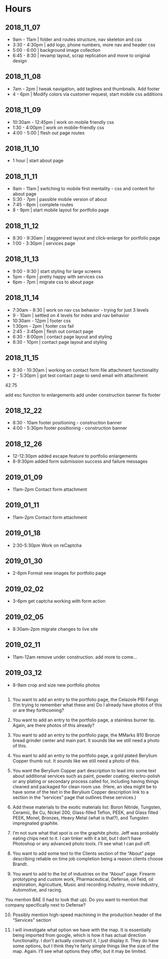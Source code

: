 # Hours
## 2018_11_07
* 9am - 11am | folder and routes structure, nav skeleton and css
* 3:30 - 4:30pm | add logo, phone numbers, more nav and header css
* 5:00 - 6:00 | background image collection
* 6:45 - 8:30 | revamp layout, scrap replication and move to original design
## 2018_11_08
* 7am - 2pm | tweak navigation, add taglines and thumbnails. Add footer
* 4 - 6pm | Modify colors via customer request, start mobile css additions
## 2018_11_09
* 10:30am - 12:45pm | work on mobile friendly css
* 1:30 - 4:00pm | work on mobile-friendly css
* 4:00 - 5:00 | flesh out page routes
## 2018_11_10
* 1 hour | start about page
## 2018_11_11
* 9am - 11am | switching to mobile first mentality - css and content for about page
* 5:30 - 7pm | passible mobile version of about
* 7:45 - 8pm | complete routes
* 8 - 9pm | start mobile layout for portfolio page
## 2018_11_12
* 8:30 - 9:30am | staggerered layout and click-enlarge for portfolio page
* 1:00 - 3:30pm | services page
## 2018_11_13
* 9:00 - 9:30 | start styling for large screens
* 5pm - 6pm | pretty happy with services css
* 6pm - 7pm | migrate css to about page
## 2018_11_14
* 7:30am - 8:30 | work on nav css behavior - trying for just 3 levels
* 9 - 10am | settled on 4 levels for index and nav behavior
* 10:30am - 12pm | footer css
* 1:30pm - 2pm | footer css fail
* 2:45 - 3:45pm | flesh out contact page
* 6:30 - 8:00pm | contact page layout and styling
* 8:30 - 10pm | contact page layout and styling
## 2018_11_15
* 9:30 - 10:30am | working on contact form file attachment functionality
* 2 - 5:30pm | got test contact page to send email with attachment

42.75

add esc function to enlargements
add under construction banner
fix footer

## 2018_12_22
* 8:30 - 10am footer positioning - construction banner
* 4:00 - 5:30pm footer positioning - construction banner

## 2018_12_26
* 12-12:30pm added escape feature to portfolio enlargements
* 8-9:30pm added form submission success and failure messages

## 2019_01_09
* 11am-2pm Contact form attachment

## 2019_01_11
* 11am-2pm Contact form attachment

## 2019_01_18
* 2:30-5:30pm Work on reCaptcha

## 2019_01_30
* 2-6pm Format new images for portfolio page

## 2019_02_02
* 3-6pm get captcha working with form action

## 2019_02_05
* 8:30am-2pm migrate changes to live site

## 2019_02_11
* 11am-12am remove under construction. add more to come...

## 2019_03_12
* 8-9am crop and size new portfolio photos

## 
1. You want to add an entry to the portfolio page, the Celazole PBI Fangs (I’m trying to remember what these are)
Do I already have photos of this or are they forthcoming?

2. You want to add an entry to the portfolio page, a stainless burner tip.
Again, are there photos of this already?

3. You want to add an entry to the portfolio page, the MMarks 810 Bronze bread grinder center and main part.
It sounds like we still need a photo of this.

4. You want to add an entry to the portfolio page, a gold plated Berylium Copper thumb nut.
It sounds like we still need a photo of this.

5. You want the Berylium Copper part description to lead into some text about additional services such as paint, powder coating, 
electro-polish or any plating or secondary process called for, including having things cleaned and packaged for clean room use.
(Here, an idea might be to have some of the text in the Berylium Copper description link to a section in the “services” page that outlines these services.)

6. Add these materials to the exotic materials list: Boron Nitride, Tungsten, Ceramic, Be Cu, Nickel 200, Glass-filled Teflon, PEEK, and Glass filled PEEK, 
Monel, Bronzes, Heavy Metal (what is that?), and Tungsten impregnated graphite.

7. I’m not sure what that spot is on the graphite photo. Jeff was probably eating chips next to it.
I can tinker with it a bit, but I don’t have Photoshop or any advanced photo tools. I’ll see what I can pull off. 

8. You want to add some text to the Clients section of the “About” page describing reliable on time job completion being a reason clients choose Brandt. 

9. You want to add to the list of industries on the “About” page: Firearm prototyping and custom work, Pharmaceutical,  Defense, oil field, oil exploration, 
Agriculture, Music and recording industry, movie industry, Automotive, and racing.

You mention BAE (I had to look that up). Do you want to mention that company specifically next to Defense?

10. Possibly mention high-speed machining in the production header of the “Services” section

11. I will investigate what option we have with the map. It is essentially being imported from google, which is how it has actual direction functionality. 
I don’t actually construct it, I just display it. They do have some options, but I think they’re fairly simple things like the size of the map. 
Again. I’ll see what options they offer, but it may be limited.


